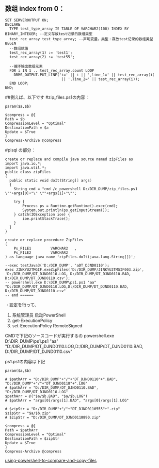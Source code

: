 ## 数组 index from 0：
```
SET SERVEROUTPUT ON; 
DECLARE  
  TYPE test_type_array IS TABLE OF VARCHAR2(100) INDEX BY BINARY_INTEGER; --定义存放test记录的数组类型 
  test_rec_array test_type_array; --声明变量，类型：存放test记录的数组类型
BEGIN
  --数组赋值
  test_rec_array(1) := 'test1';
  test_rec_array(2) := 'test55';

  --循环输出数组元素
  FOR i IN 1 .. test_rec_array.count LOOP
    DBMS_OUTPUT.PUT_LINE('i=' || i || ',line_1=' || test_rec_array(i)
                          || ',line_2=' || test_rec_array(i));
  END LOOP;
END;
```

##例えば、以下です
#zip_files.ps1の内容：
```
param($a,$b)

$compress = @{
Path = $b
CompressionLevel = "Optimal"
DestinationPath = $a
Update = $True
}
Compress-Archive @compress
```
#plsql の部分：
```
create or replace and compile java source named zipFiles as
import java.io.*;
import java.util.*;
public class zipFiles
{ 
  public static void doIt(String[] args)   
  {
    String cmd = "cmd /c powershell D:/DIR_DUMP/zip_files.ps1 \""+args[0]+"\" \""+args[1]+"\"";
  
    try {
        Process ps = Runtime.getRuntime().exec(cmd);
        System.out.println(ps.getInputStream());
    } catch(IOException ioe) {
        ioe.printStackTrace();
    }
  }   
}

create or replace procedure ZipFiles
(
	Ps_FILE1		 VARCHAR2	,
	Ps_FILE2		 VARCHAR2	
) as language java name 'zipFiles.doIt(java.lang.String[])';

--exec testJava3('D:/DIR_DUMP', 'aDT_DJND0110');
exec JINKYU2TMGIF.exeZipFiles('D:/DIR_DUMP/JINKYU2TMGIF003.zip', 'D:/DIR_DUMP/DT_DJND0110.LOG, D:/DIR_DUMP/DT_DJND0110.BAD, D:/DIR_DUMP/DT_DJND0110.csv');
-- powershell.exe D:\DIR_DUMP\ps1.ps1 "aa" "D:/DIR_DUMP/DT_DJND0110.LOG,D:/DIR_DUMP/DT_DJND0110.BAD, D:/DIR_DUMP/DT_DJND0110.csv"
-- end ======
```

・設定を行って、
1. 系统管理员 启动PowerShell
2. get-ExecutionPolicy
3. set-ExecutionPolicy RemoteSigned

CMDで下記のソースコードが実行するの
powershell.exe D:\DIR_DUMP\ps1.ps1 "aa" "D:/DIR_DUMP/DT_DJND0110.LOG,D:/DIR_DUMP/DT_DJND0110.BAD, D:/DIR_DUMP/DT_DJND0110.csv"

ps1.ps1の内容は下記
```
param($a,$b)

# $pathArr = "D:/DIR_DUMP"+"/"+"DT_DJND0110"+".BAD", "D:/DIR_DUMP"+"/"+"DT_DJND0110"+".LOG"
# $pathArr = "D:/DIR_DUMP/DT_DJND0110.BAD", "D:/DIR_DUMP/DT_DJND0110.LOG"
$pathArr = @("$a/$b.BAD", "$a/$b.LOG")
# $pathArr = "args[0]/args[1].BAD", "args[0]/args[1].LOG"

# $zipStr = "D:/DIR_DUMP"+"/"+"DT_DJND0110555"+".zip"
$zipStr = "$a/$b.zip"
# $zipStr = "D:/DIR_DUMP/DT_DJND0110890.zip"

$compress = @{
Path = $pathArr
CompressionLevel = "Optimal"
DestinationPath = $zipStr
Update = $True
}
Compress-Archive @compress
```

[using-powershell-to-compare-and-copy-files](https://stackoverflow.com/questions/26567850/using-powershell-to-compare-and-copy-files-of-a-certain-type-recursively)
